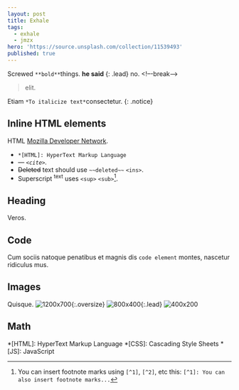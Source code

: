 ```yaml
---
layout: post
title: Exhale
tags:
  - exhale
  - jmzx
hero: 'https://source.unsplash.com/collection/11539493'
published: true
---
```


Screwed `**bold**`things. **he said**
{: .lead}
no.
<!–-break-–>
> elit.

Etiam `*To italicize text*`consectetur.
{: .notice}
## Inline HTML elements

HTML
[Mozilla Developer Network](https://developer.mozilla.org/en-US/docs/Web/HTML/Element).

- `*[HTML]: HyperText Markup Language`
- <cite>&mdash; `<cite>`.
- ~~Deleted~~ text should use `~~deleted~~` `<ins>`.
- Superscript <sup>text</sup> uses `<sup>` `<sub>`[^1].

## Heading
Veros.
## Code
Cum sociis natoque penatibus et magnis dis `code element` montes, nascetur ridiculus mus.

## Images
Quisque.
![1200x700](https://unsplash.com/collections/11528826/jamaica"){:.oversize}
![800x400](https://unsplash.com/collections/11528826/jamaica"){:.lead}
![400x200](https://unsplash.com/collections/11528826/jamaica")

## Math

[^1]: You can insert footnote marks using `[^1]`, `[^2]`, etc this: `[^1]: You can also insert footnote marks...`

[^2]: Nullam id leo.

*[HTML]: HyperText Markup Language
*[CSS]: Cascading Style Sheets
*[JS]: JavaScript
